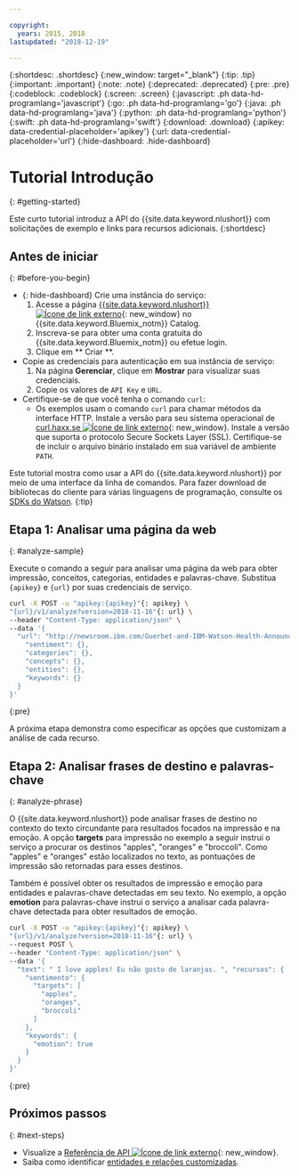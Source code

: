 ```yaml
---

copyright:
  years: 2015, 2018
lastupdated: "2018-12-19"

---
```


{:shortdesc: .shortdesc}
{:new_window: target="_blank"}
{:tip: .tip}
{:important: .important}
{:note: .note}
{:deprecated: .deprecated}
{:pre: .pre}
{:codeblock: .codeblock}
{:screen: .screen}
{:javascript: .ph data-hd-programlang='javascript'}
{:go: .ph data-hd-programlang='go'}
{:java: .ph data-hd-programlang='java'}
{:python: .ph data-hd-programlang='python'}
{:swift: .ph data-hd-programlang='swift'}
{:download: .download}
{:apikey: data-credential-placeholder='apikey'}
{:url: data-credential-placeholder='url'}
{:hide-dashboard: .hide-dashboard}

# Tutorial Introdução
{: #getting-started}

Este curto tutorial introduz a API do {{site.data.keyword.nlushort}} com solicitações de exemplo e links para recursos adicionais.
{:shortdesc}

## Antes de iniciar
{: #before-you-begin}

- {: hide-dashboard} Crie uma instância do serviço:
    1.  Acesse a página [{{site.data.keyword.nlushort}} ![Ícone de link externo](../../icons/launch-glyph.svg "Ícone de link externo")](https://{DomainName}/catalog/services/natural-language-understanding){: new_window} no {{site.data.keyword.Bluemix_notm}} Catalog.
    2.  Inscreva-se para obter uma conta gratuita do {{site.data.keyword.Bluemix_notm}} ou efetue login.
    3.  Clique em  ** Criar **.
- Copie as credenciais para autenticação em sua instância de serviço:
    1.  Na página **Gerenciar**, clique em **Mostrar** para visualizar suas credenciais.
    2.  Copie os valores de `API Key` e `URL`.
- Certifique-se de que você tenha o comando `curl`:
    - Os exemplos usam o comando `curl` para chamar métodos da interface HTTP. Instale a versão para seu sistema operacional de [curl.haxx.se ![Ícone de link externo](../../icons/launch-glyph.svg "Ícone de link externo")](https://curl.haxx.se/){: new_window}. Instale a versão que suporta o protocolo Secure Sockets Layer (SSL). Certifique-se de incluir o arquivo binário instalado em sua variável de ambiente `PATH`.

Este tutorial mostra como usar a API do {{site.data.keyword.nlushort}} por meio de uma interface da linha de comandos. Para fazer download de bibliotecas do cliente para várias linguagens de programação, consulte os [SDKs do Watson](/docs/services/natural-language-understanding?topic=watson-using-sdks#using-sdks).
{:tip}

## Etapa 1: Analisar uma página da web
{: #analyze-sample}

Execute o comando a seguir para analisar uma página da web para obter impressão, conceitos, categorias, entidades e palavras-chave. <span class="hide-dashboard">Substitua `{apikey}` e `{url}` por suas credenciais de serviço.</span>

```bash
curl -X POST -u "apikey:{apikey}"{: apikey} \
"{url}/v1/analyze?version=2018-11-16"{: url} \
--header "Content-Type: application/json" \
--data '{
  "url": "http://newsroom.ibm.com/Guerbet-and-IBM-Watson-Health-Announce-Strategic-Partnership-for-Artificial-Intelligence-in-Medical-Imaging-Liver", "features": {
    "sentiment": {},
    "categories": {},
    "concepts": {},
    "entities": {},
    "keywords": {}
  }
}'
```
{:pre}

A próxima etapa demonstra como especificar as opções que customizam a análise de cada recurso.

## Etapa 2: Analisar frases de destino e palavras-chave
{: #analyze-phrase}

O {{site.data.keyword.nlushort}} pode analisar frases de destino no contexto do texto circundante para resultados focados na impressão e na emoção. A opção **targets** para impressão no exemplo a seguir instrui o serviço a procurar os destinos "apples", "oranges" e "broccoli". Como "apples" e "oranges" estão localizados no texto, as pontuações de impressão são retornadas para esses destinos.

Também é possível obter os resultados de impressão e emoção para entidades e palavras-chave detectadas em seu texto. No exemplo, a opção **emotion** para palavras-chave instrui o serviço a analisar cada palavra-chave detectada para obter resultados de emoção.

```bash
curl -X POST -u "apikey:{apikey}"{: apikey} \
"{url}/v1/analyze?version=2018-11-16"{: url} \
--request POST \
--header "Content-Type: application/json" \
--data '{
  "text": " I love apples! Eu não gosto de laranjas. ", "recursos": {
    "sentimento": {
      "targets": [
        "apples",
        "oranges",
        "broccoli"
      ]
    },
    "keywords": {
      "emotion": true
    }
  }
}'
```
{:pre}

## Próximos passos
{: #next-steps}

- Visualize a [Referência de API ![Ícone de link externo](../../icons/launch-glyph.svg "Ícone de link externo")](https://{DomainName}/apidocs/natural-language-understanding){: new_window}.
- Saiba como identificar [entidades e relações
customizadas](/docs/services/natural-language-understanding?topic=natural-language-understanding-customizing).
